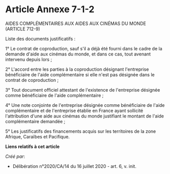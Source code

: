 # Article Annexe 7-1-2

AIDES COMPLÉMENTAIRES AUX AIDES AUX CINÉMAS DU MONDE (ARTICLE 712-9)

Liste des documents justificatifs :

1° Le contrat de coproduction, sauf s'il a déjà été fourni dans le cadre de la demande d'aide aux cinémas du monde, et dans
ce cas, tout avenant intervenu depuis lors ;

2° L'accord entre les parties à la coproduction désignant l'entreprise bénéficiaire de l'aide complémentaire si elle n'est
pas désignée dans le contrat de coproduction ;

3° Tout document officiel attestant de l'existence de l'entreprise désignée comme bénéficiaire de l'aide complémentaire ;

4° Une note conjointe de l'entreprise désignée comme bénéficiaire de l'aide complémentaire et de l'entreprise établie en
France ayant sollicité l'attribution d'une aide aux cinémas du monde justifiant le montant de l'aide complémentaire
demandée ;

5° Les justificatifs des financements acquis sur les territoires de la zone Afrique, Caraïbes et Pacifique.

**Liens relatifs à cet article**

_Créé par_:

  - Délibération n°2020/CA/14 du 16 juillet 2020 - art. 6, v. init.
